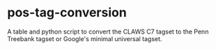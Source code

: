# pos-tag-conversion
A table and python script to convert the CLAWS C7 tagset to the Penn Treebank tagset or Google's minimal universal tagset.
